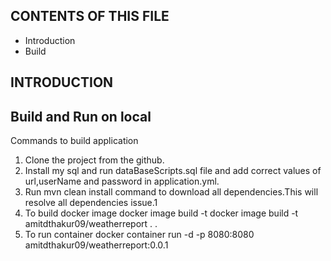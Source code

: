 CONTENTS OF THIS FILE
---------------------

* Introduction
* Build



INTRODUCTION
------------


Build and Run on local
------------
Commands to build application

1. Clone the project from the github.
2. Install my sql and run dataBaseScripts.sql file and add correct values of url,userName and password in application.yml.
3. Run mvn clean install command to download all dependencies.This will resolve all dependencies issue.1
3. To build docker image docker image build -t docker image build -t amitdthakur09/weatherreport .  .
4. To run container docker container run -d -p 8080:8080 amitdthakur09/weatherreport:0.0.1


